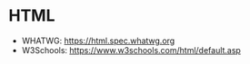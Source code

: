 # HTML

- WHATWG: https://html.spec.whatwg.org
- W3Schools: https://www.w3schools.com/html/default.asp
